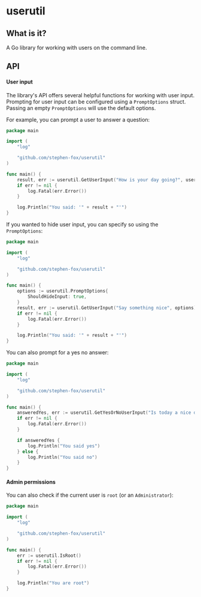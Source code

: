 # userutil

## What is it?
A Go library for working with users on the command line.

## API

#### User input
The library's API offers several helpful functions for working with user input.
Prompting for user input can be configured using a `PromptOptions` struct.
Passing an empty `PromptOptions` will use the default options.

For example, you can prompt a user to answer a question:
```go
package main

import (
	"log"

	"github.com/stephen-fox/userutil"
)

func main() {
	result, err := userutil.GetUserInput("How is your day going?", userutil.PromptOptions{})
	if err != nil {
		log.Fatal(err.Error())
	}

	log.Println("You said: '" + result + "'")
}
```

If you wanted to hide user input, you can specify so using the `PromptOptions`:
```go
package main

import (
	"log"

	"github.com/stephen-fox/userutil"
)

func main() {
	options := userutil.PromptOptions{
		ShouldHideInput: true,
	}
	result, err := userutil.GetUserInput("Say something nice", options)
	if err != nil {
		log.Fatal(err.Error())
	}

	log.Println("You said: '" + result + "'")
}
```

You can also prompt for a yes no answer:
```go
package main

import (
	"log"

	"github.com/stephen-fox/userutil"
)

func main() {
	answeredYes, err := userutil.GetYesOrNoUserInput("Is today a nice day?", userutil.PromptOptions{})
	if err != nil {
		log.Fatal(err.Error())
	}

	if answeredYes {
		log.Println("You said yes")
	} else {
		log.Println("You said no")
	}
}
```

#### Admin permissions
You can also check if the current user is `root` (or an `Administrator`):
```go
package main

import (
	"log"

	"github.com/stephen-fox/userutil"
)

func main() {
	err := userutil.IsRoot()
	if err != nil {
		log.Fatal(err.Error())
	}

	log.Println("You are root")
}
```
